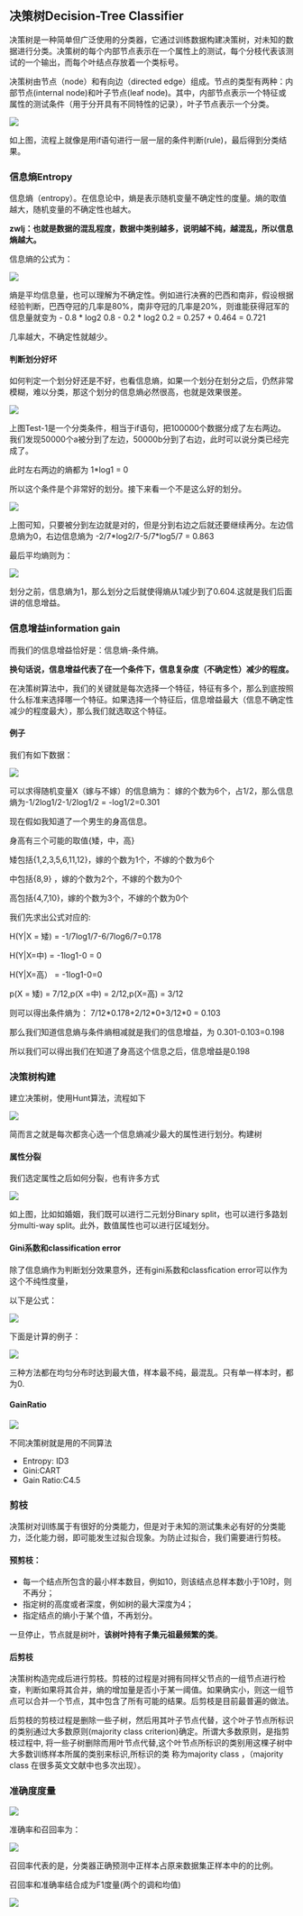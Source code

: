 ## 决策树Decision-Tree Classifier
决策树是一种简单但广泛使用的分类器，它通过训练数据构建决策树，对未知的数据进行分类。决策树的每个内部节点表示在一个属性上的测试，每个分枝代表该测试的一个输出，而每个叶结点存放着一个类标号。

决策树由节点（node）和有向边（directed edge）组成。节点的类型有两种：内部节点(internal node)和叶子节点(leaf node)。其中，内部节点表示一个特征或属性的测试条件（用于分开具有不同特性的记录），叶子节点表示一个分类。

![](image/dt0.jpg)

如上图，流程上就像是用if语句进行一层一层的条件判断(rule)，最后得到分类结果。


### 信息熵Entropy
信息熵（entropy）。在信息论中，熵是表示随机变量不确定性的度量。熵的取值越大，随机变量的不确定性也越大。

**zwlj：也就是数据的混乱程度，数据中类别越多，说明越不纯，越混乱，所以信息熵越大。**

信息熵的公式为：

![](image/classifier0.jpg)

熵是平均信息量，也可以理解为不确定性。例如进行决赛的巴西和南非，假设根据经验判断，巴西夺冠的几率是80%，南非夺冠的几率是20%，则谁能获得冠军的信息量就变为 - 0.8 * log2 0.8 - 0.2 * log2 0.2 = 0.257 + 0.464 = 0.721

几率越大，不确定性就越少。

#### 判断划分好坏

如何判定一个划分好还是不好，也看信息熵，如果一个划分在划分之后，仍然非常模糊，难以分类，那这个划分的信息熵必然很高，也就是效果很差。

![](image/classifier2.jpg)

上图Test-1是一个分类条件，相当于if语句，把100000个数据分成了左右两边。我们发现50000个a被分到了左边，50000b分到了右边，此时可以说分类已经完成了。

此时左右两边的熵都为 1*log1 = 0

所以这个条件是个非常好的划分。接下来看一个不是这么好的划分。

![](image/classifier3.jpg)

上图可知，只要被分到左边就是对的，但是分到右边之后就还要继续再分。左边信息熵为0，右边信息熵为 -2/7\*log2/7-5/7\*log5/7 = 0.863

最后平均熵则为：

![](image/classifier4.jpg)

划分之前，信息熵为1，那么划分之后就使得熵从1减少到了0.604.这就是我们后面讲的信息增益。
### 信息增益information gain
而我们的信息增益恰好是：信息熵-条件熵。

**换句话说，信息增益代表了在一个条件下，信息复杂度（不确定性）减少的程度。**

在决策树算法中，我们的关键就是每次选择一个特征，特征有多个，那么到底按照什么标准来选择哪一个特征。如果选择一个特征后，信息增益最大（信息不确定性减少的程度最大），那么我们就选取这个特征。

#### 例子
我们有如下数据：

![](image/classifier1.jpg)

可以求得随机变量X（嫁与不嫁）的信息熵为：
嫁的个数为6个，占1/2，那么信息熵为-1/2log1/2-1/2log1/2 = -log1/2=0.301

现在假如我知道了一个男生的身高信息。

身高有三个可能的取值{矮，中，高}

矮包括{1,2,3,5,6,11,12}，嫁的个数为1个，不嫁的个数为6个

中包括{8,9} ，嫁的个数为2个，不嫁的个数为0个

高包括{4,7,10}，嫁的个数为3个，不嫁的个数为0个

我们先求出公式对应的:

H(Y|X = 矮) = -1/7log1/7-6/7log6/7=0.178

H(Y|X=中) = -1log1-0 = 0

H(Y|X=高） = -1log1-0=0

p(X = 矮) = 7/12,p(X =中) = 2/12,p(X=高) = 3/12

则可以得出条件熵为：
7/12\*0.178+2/12\*0+3/12\*0 = 0.103

那么我们知道信息熵与条件熵相减就是我们的信息增益，为
0.301-0.103=0.198

所以我们可以得出我们在知道了身高这个信息之后，信息增益是0.198


### 决策树构建
建立决策树，使用Hunt算法，流程如下

![](image/classifier5.jpg)

简而言之就是每次都贪心选一个信息熵减少最大的属性进行划分。构建树

#### 属性分裂
我们选定属性之后如何分裂，也有许多方式

![](image/classifier6.jpg)

如上图，比如如婚姻，我们既可以进行二元划分Binary split，也可以进行多路划分multi-way split。此外，数值属性也可以进行区域划分。

#### Gini系数和classification error
除了信息熵作为判断划分效果意外，还有gini系数和classfication error可以作为这个不纯性度量，

以下是公式：

![](image/classifier7.jpg)

下面是计算的例子：

![](image/classifier8.jpg)

三种方法都在均匀分布时达到最大值，样本最不纯，最混乱。只有单一样本时，都为0.

#### GainRatio

![](image/classifier9.jpg)

不同决策树就是用的不同算法

 - Entropy: ID3
 - Gini:CART
 - Gain Ratio:C4.5

### 剪枝
决策树对训练属于有很好的分类能力，但是对于未知的测试集未必有好的分类能力，泛化能力弱，即可能发生过拟合现象。为防止过拟合，我们需要进行剪枝。

#### 预剪枝：

 - 每一个结点所包含的最小样本数目，例如10，则该结点总样本数小于10时，则不再分；
 - 指定树的高度或者深度，例如树的最大深度为4；
 - 指定结点的熵小于某个值，不再划分。

一旦停止，节点就是树叶，**该树叶持有子集元祖最频繁的类**。

#### 后剪枝
决策树构造完成后进行剪枝。剪枝的过程是对拥有同样父节点的一组节点进行检查，判断如果将其合并，熵的增加量是否小于某一阈值。如果确实小，则这一组节点可以合并一个节点，其中包含了所有可能的结果。后剪枝是目前最普遍的做法。

后剪枝的剪枝过程是删除一些子树，然后用其叶子节点代替，这个叶子节点所标识的类别通过大多数原则(majority class criterion)确定。所谓大多数原则，是指剪枝过程中, 将一些子树删除而用叶节点代替,这个叶节点所标识的类别用这棵子树中大多数训练样本所属的类别来标识,所标识的类 称为majority class ，（majority class 在很多英文文献中也多次出现）。

### 准确度度量

![](image/classifier10.jpg)

准确率和召回率为：

![](image/classifier11.jpg)

召回率代表的是，分类器正确预测中正样本占原来数据集正样本中的的比例。


召回率和准确率结合成为F1度量(两个的调和均值)

![](image/classifier12.jpg)
